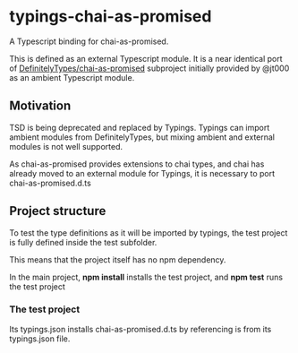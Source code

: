 # typings-chai-as-promised
A Typescript binding for chai-as-promised. 

This is defined as an external Typescript module. It is a near identical port of [DefinitelyTypes/chai-as-promised](https://github.com/DefinitelyTyped/DefinitelyTyped/tree/master/chai-as-promised) 
subproject initially provided by @jt000 as an ambient Typescript module.

## Motivation

TSD is being deprecated and replaced by Typings. Typings can import ambient modules from DefinitelyTypes, but mixing ambient
and external modules is not well supported. 

As chai-as-promised provides extensions to chai types, and chai has already moved to an external module
for Typings, it is necessary to port chai-as-promised.d.ts

## Project structure

To test the type definitions as it will be imported by typings, the test project is fully defined inside
the test subfolder.

This means that the project itself has no npm dependency.

In the main project, **npm install** installs the test project, and **npm test** runs the test project

### The test project

Its typings.json installs chai-as-promised.d.ts by referencing is from its typings.json file.



